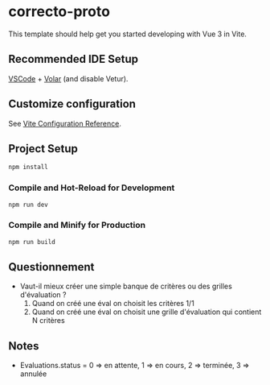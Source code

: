 # correcto-proto

This template should help get you started developing with Vue 3 in Vite.

## Recommended IDE Setup

[VSCode](https://code.visualstudio.com/) + [Volar](https://marketplace.visualstudio.com/items?itemName=Vue.volar) (and disable Vetur).

## Customize configuration

See [Vite Configuration Reference](https://vite.dev/config/).

## Project Setup

```sh
npm install
```

### Compile and Hot-Reload for Development

```sh
npm run dev
```

### Compile and Minify for Production

```sh
npm run build
```


## Questionnement

- Vaut-il mieux créer une simple banque de critères ou des grilles d'évaluation ?
  1. Quand on créé une éval on choisit les critères 1/1
  2. Quand on créé une éval on choisit une grille d'évaluation qui contient N critères

## Notes

- Evaluations.status = 0 => en attente, 1 => en cours, 2 => terminée, 3 => annulée
